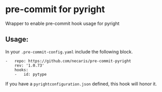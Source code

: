 # pre-commit for pyright
Wrapper to enable pre-commit hook usage for pyright

## Usage:
In your `.pre-commit-config.yaml` include the following block.

```
-   repo: https://github.com/necaris/pre-commit-pyright
    rev: '1.0.73'
    hooks:
    -   id: pytype
```

If you have a `pyrightconfiguration.json` defined, this hook will honor it.
